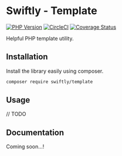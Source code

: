 # Swiftly - Template

[![PHP Version](https://img.shields.io/badge/php-^7.3-blue)](https://www.php.net/supported-versions)
[![CircleCI](https://circleci.com/gh/SwiftlyPHP/template/tree/main.svg?style=shield)](https://circleci.com/gh/SwiftlyPHP/template/tree/main)
[![Coverage Status](https://coveralls.io/repos/github/SwiftlyPHP/template/badge.svg?branch=main)](https://coveralls.io/github/SwiftlyPHP/template?branch=main)

Helpful PHP template utility.

## Installation

Install the library easily using composer.

```sh
composer require swiftly/template
```

## Usage

// TODO

## Documentation

Coming soon...!
